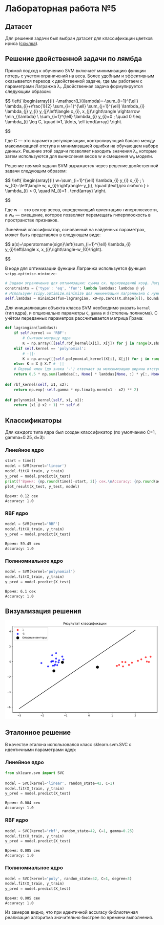 # Лабораторная работа №5

## Датасет

Для решения задачи был выбран датасет для классификации цветков ириса ([ссылка](https://www.kaggle.com/datasets/himanshunakrani/iris-dataset)).

## Решение двойственной задачи по лямбда

Прямой подход к обучению SVM включает минимизацию функции потерь с учетом ограничений на веса. Более удобным и эффективным оказывается переход к двойственной задаче, где мы работаем с параметрами Лагранжа λᵢ. Двойственная задача формулируется следующим образом:

$$
\left\{
\begin{array}{l}
-\mathscr{L}(\lambda)=-\sum_{i=1}^{\ell} \lambda_{i}+\frac{1}{2} \sum_{i=1}^{\ell} \sum_{j=1}^{\ell} \lambda_{i} \lambda_{j} y_{i} y_{j}\left\langle x_{i}, x_{j}\right\rangle \rightarrow \min_{\lambda} \\
\sum_{i=1}^{\ell} \lambda_{i} y_{i}=0 ; \quad 0 \leq \lambda_{i} \leq C, \quad i=1, \ldots, \ell
\end{array}
\right.

$$

Где C — это параметр регуляризации, контролирующий баланс между максимизацией отступа и минимизацией ошибки на обучающем наборе данных. Решение этой задачи позволяет находить значения λᵢ, которые затем используются для вычисления весов w и смещения w₀ модели.

Решение прямой задачи SVM выражается через решение двойственной задачи следующим образом:

$$
\left\{
\begin{array}{l}
w=\sum_{i=1}^{\ell} \lambda_{i} y_{i} x_{i} ; \\
w_{0}=\left\langle w, x_{i}\right\rangle-y_{i}, \quad \text{для любого } i: \lambda_{i} > 0, \quad M_{i}=1 .
\end{array}
\right.

$$

Где w — это вектор весов, определяющий ориентацию гиперплоскости, а w₀ — смещение, которое позволяет перемещать гиперплоскость в пространстве признаков.

Линейный классификатор, основанный на найденных параметрах, может быть представлен в следующем виде:

$$
a(x)=\operatorname{sign}\left(\sum_{i=1}^{\ell} \lambda_{i} y_{i}\left\langle x, x_{i}\right\rangle-w_{0}\right).

$$

В коде для оптимизации функции Лагранжа используется функция `scipy.optimize.minimize`:

```python
# Задаем ограничение для оптимизации: сумма ск. произведений коэф. Лагранжа на метки классов должна строго '= 0'
constraints = {'type': 'eq', 'fun': lambda lambdas: lambdas @ y}
# Используем scipy.optimize.minimize для минимизации лагранжиана с нужными ограничениями
self.lambdas = minimize(fun=lagrangian, x0=np.zeros(X.shape[0]), bounds=lambdas_E, constraints=constraints).x
```

Для инициализации объекта класса SVM необходимо указать `kernel` (тип ядра), и опционально параметры `C`, `gamma` и `d` (степень полинома). С учётом переданных параметров рассчитывается матрица Грама:

```python
def lagrangian(lambdas):
    if self.kernel == 'RBF':
        # Считаем матрицу ядра
        K = np.array([[self.rbf_kernel(X[i], X[j]) for j in range(X.shape[0])] for i in range(X.shape[0])])
    elif self.kernel == 'polynomial':
        # -||-
        K = np.array([[self.polynomial_kernel(X[i], X[j]) for j in range(X.shape[0])] for i in range(X.shape[0])])
    else: K = X @ X.T # -||-
    # Первый член (до знака '-') отвечает за максимизацию ширины отступа, а второй - за регуляризацию
    return 0.5 * np.sum(lambdas[:, None] * lambdas[None, :] * y[:, None] * y[None, :] * K) - np.sum(lambdas)

def rbf_kernel(self, x1, x2):
    return np.exp(-self.gamma * np.linalg.norm(x1 - x2) ** 2)

def polynomial_kernel(self, x1, x2):
    return (x1 @ x2 + 1) ** self.d
``` 

## Классификаторы

Для каждого типа ядра был создан классификатор (по умолчанию C=1, gamma=0.25, d=3):

### Линейное ядро

```python
start = time()
model = SVM(kernel='linear')
model.fit(X_train, y_train)
y_pred = model.predict(X_test)
print(f'Время: {np.round(time()-start, 2)} сек.\nAccuracy: {np.round(accuracy_score(y_test, y_pred), 2)}')
plot_result(X_test, y_test, model)
```

```
Время: 0.12 сек
Accuracy: 1.0
```

### RBF ядро

```python
model = SVM(kernel='RBF')
model.fit(X_train, y_train)
y_pred = model.predict(X_test)
```

```
Время: 59.45 сек
Accuracy: 1.0
```

### Полиномиальное ядро

```python
model = SVM(kernel='polynomial')
model.fit(X_train, y_train)
y_pred = model.predict(X_test)
```

```
Время: 6.1 сек
Accuracy: 1.0
```
## Визуализация решения

![1.png](./images/1.png)

## Эталонное решение

В качестве эталона использовался класс sklearn.svm.SVC c идентичными параметрами ядер:

### Линейное ядро

```python
from sklearn.svm import SVC

model = SVC(kernel='linear', random_state=42, C=1)
model.fit(X_train, y_train)
y_pred = model.predict(X_test)
```

```
Время: 0.004 сек
Accuracy: 1.0
```

### RBF ядро

```python
model = SVC(kernel='rbf', random_state=42, C=1, gamma=0.25)
model.fit(X_train, y_train)
y_pred = model.predict(X_test)
```

```
Время: 0.005 сек
Accuracy: 1.0
```

### Полиномиальное ядро

```python
model = SVC(kernel='poly', random_state=42, C=1, degree=3)
model.fit(X_train, y_train)
y_pred = model.predict(X_test)
```

```
Время: 0.005 сек
Accuracy: 1.0
```

Из замеров видно, что при идентичной accuracy библиотечная реализация алгоритма значительно быстрее по времени выполнения.
